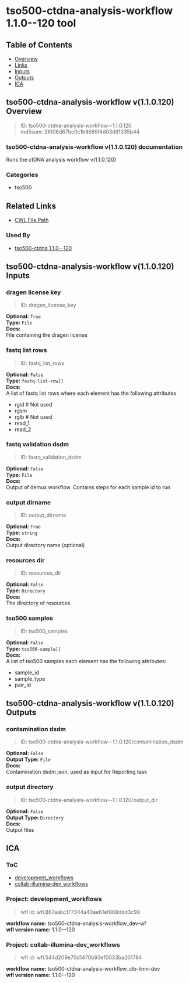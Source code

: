 
tso500-ctdna-analysis-workflow 1.1.0--120 tool
==============================================

## Table of Contents
  
- [Overview](#tso500-ctdna-analysis-workflow-v110120-overview)  
- [Links](#related-links)  
- [Inputs](#tso500-ctdna-analysis-workflow-v110120-inputs)  
- [Outputs](#tso500-ctdna-analysis-workflow-v110120-outputs)  
- [ICA](#ica)  


## tso500-ctdna-analysis-workflow v(1.1.0.120) Overview



  
> ID: tso500-ctdna-analysis-workflow--1.1.0.120  
> md5sum: 26f06d67bc0c1b8569f4d03d91335b44

### tso500-ctdna-analysis-workflow v(1.1.0.120) documentation
  
Runs the ctDNA analysis workflow v(1.1.0.120)

### Categories
  
- tso500  


## Related Links
  
- [CWL File Path](../../../../../../tools/tso500-ctdna-analysis-workflow/1.1.0--120/tso500-ctdna-analysis-workflow__1.1.0--120.cwl)  


### Used By
  
- [tso500-ctdna 1.1.0--120](../../../workflows/tso500-ctdna/1.1.0--120/tso500-ctdna__1.1.0--120.md)  

  


## tso500-ctdna-analysis-workflow v(1.1.0.120) Inputs

### dragen license key



  
> ID: dragen_license_key
  
**Optional:** `True`  
**Type:** `File`  
**Docs:**  
File containing the dragen license


### fastq list rows



  
> ID: fastq_list_rows
  
**Optional:** `False`  
**Type:** `fastq-list-row[]`  
**Docs:**  
A list of fastq list rows where each element has the following attributes
* rgid  # Not used
* rgsm
* rglb  # Not used
* read_1
* read_2


### fastq validation dsdm



  
> ID: fastq_validation_dsdm
  
**Optional:** `False`  
**Type:** `File`  
**Docs:**  
Output of demux workflow. Contains steps for each sample id to run


### output dirname



  
> ID: output_dirname
  
**Optional:** `True`  
**Type:** `string`  
**Docs:**  
Output directory name (optional)


### resources dir



  
> ID: resources_dir
  
**Optional:** `False`  
**Type:** `Directory`  
**Docs:**  
The directory of resources


### tso500 samples



  
> ID: tso500_samples
  
**Optional:** `False`  
**Type:** `tso500-sample[]`  
**Docs:**  
A list of tso500 samples each element has the following attributes:
* sample_id
* sample_type
* pair_id

  


## tso500-ctdna-analysis-workflow v(1.1.0.120) Outputs

### contamination dsdm



  
> ID: tso500-ctdna-analysis-workflow--1.1.0.120/contamination_dsdm  

  
**Optional:** `False`  
**Output Type:** `File`  
**Docs:**  
Contamination dsdm json, used as input for Reporting task
  


### output directory



  
> ID: tso500-ctdna-analysis-workflow--1.1.0.120/output_dir  

  
**Optional:** `False`  
**Output Type:** `Directory`  
**Docs:**  
Output files
  

  


## ICA

### ToC
  
- [development_workflows](#project-development_workflows)  
- [collab-illumina-dev_workflows](#project-collab-illumina-dev_workflows)  


### Project: development_workflows


> wfl id: wfl.867aabc177344a40ae61ef868ddd3c98  

  
**workflow name:** tso500-ctdna-analysis-workflow_dev-wf  
**wfl version name:** 1.1.0--120  


### Project: collab-illumina-dev_workflows


> wfl id: wfl.544d209e70d1470b93ef0033ba201784  

  
**workflow name:** tso500-ctdna-analysis-workflow_clb-ilmn-dev  
**wfl version name:** 1.1.0--120  

  

